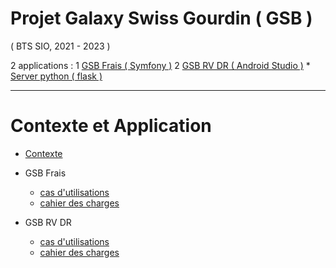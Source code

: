# Projet Galaxy Swiss Gourdin ( GSB )
( BTS SIO, 2021 - 2023 )


2 applications :
1 [GSB Frais ( Symfony )](https://github.com/AlphaxHotelxMikexEchoxDelta/GSB-Frais)
2 [GSB RV DR (  Android Studio )](https://github.com/AlphaxHotelxMikexEchoxDelta/GSB-RV-DR.git)
    * [Server python ( flask )](https://github.com/AlphaxHotelxMikexEchoxDelta/GSB-RV-DR-SERVER) 


___
# Contexte et Application

* [Contexte](https://github.com/AlphaxHotelxMikexEchoxDelta/GSB-Projet/blob/main/01-GSB-Organisation.pdf)

* GSB Frais 
   * [cas d'utilisations](https://github.com/AlphaxHotelxMikexEchoxDelta/GSB-Projet/blob/main/03-GSB-Frais-UC-BD.pdf)
   * [cahier des charges](https://github.com/AlphaxHotelxMikexEchoxDelta/GSB-Projet/blob/main/02-SIO-SLAM-GSB-Frais-CahierDesCharges.pdf)
   
* GSB RV DR
   * [cas d'utilisations]()
   * [cahier des charges]()
